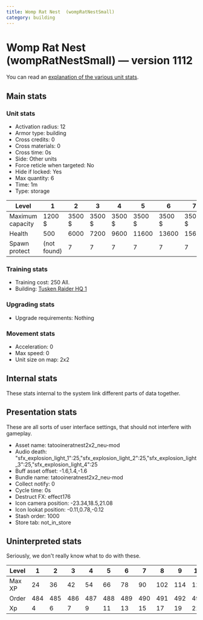 ```yaml
---
title: Womp Rat Nest  (wompRatNestSmall)
category: building
---
```


# Womp Rat Nest  (wompRatNestSmall) — version 1112

You can read an [explanation  of the various unit stats](unitexplained.md).

## Main stats

### Unit stats

  * Activation radius: 12
  * Armor type: building
  * Cross credits: 0
  * Cross materials: 0
  * Cross time: 0s
  * Side: Other units
  * Force reticle when targeted: No
  * Hide if locked: Yes
  * Max quantity: 6
  * Time: 1m
  * Type: storage

|Level           |1          |2     |3     |4     |5     |6     |7     |8     |9     |10    |
|----------------|-----------|------|------|------|------|------|------|------|------|------|
|Maximum capacity|1200 $     |3500 $|3500 $|3500 $|3500 $|3500 $|3500 $|3500 $|3500 $|3500 $|
|Health          |500        |6000  |7200  |9600  |11600 |13600 |15600 |17600 |19600 |21600 |
|Spawn protect   |(not found)|7     |7     |7     |7     |7     |7     |7     |7     |7     |


### Training stats

  * Training cost: 250 All.
  * Building: [Tusken Raider HQ 1](tuskenHQ.html)

### Upgrading stats

  * Upgrade requirements: Nothing

### Movement stats

  * Acceleration: 0
  * Max speed: 0
  * Unit size on map: 2x2

## Internal stats

These stats internal to the system link different parts of data together.


## Presentation stats

These are all sorts of user interface settings, that should not interfere with gameplay.

  * Asset name: tatooineratnest2x2_neu-mod
  * Audio death: "sfx_explosion_light_1":25,"sfx_explosion_light_2":25,"sfx_explosion_light_3":25,"sfx_explosion_light_4":25
  * Buff asset offset: -1.6,1.4,-1.6
  * Bundle name: tatooineratnest2x2_neu-mod
  * Collect notify: 0
  * Cycle time: 0s
  * Destruct FX: effect176
  * Icon camera position: -23.34,18.5,21.08
  * Icon lookat position: -0.11,0.78,-0.12
  * Stash order: 1000
  * Store tab: not_in_store

## Uninterpreted stats

Seriously, we don't really know what to do with these.

|Level |1  |2  |3  |4  |5  |6  |7  |8  |9  |10 |
|------|---|---|---|---|---|---|---|---|---|---|
|Max XP|24 |36 |42 |54 |66 |78 |90 |102|114|126|
|Order |484|485|486|487|488|489|490|491|492|493|
|Xp    |4  |6  |7  |9  |11 |13 |15 |17 |19 |21 |


